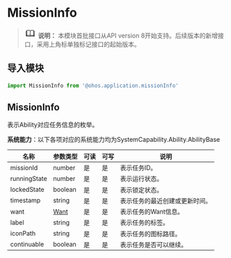 # MissionInfo

> ![icon-note.gif](public_sys-resources/icon-note.gif) **说明：**
> 本模块首批接口从API version 8开始支持。后续版本的新增接口，采用上角标单独标记接口的起始版本。

## 导入模块

```js
import MissionInfo from '@ohos.application.missionInfo'
```

## MissionInfo

表示Ability对应任务信息的枚举。

**系统能力**：以下各项对应的系统能力均为SystemCapability.Ability.AbilityBase

| 名称 | 参数类型 | 可读 | 可写 | 说明 | 
| -------- | -------- | -------- | -------- | -------- |
| missionId | number | 是 | 是 | 表示任务ID。| 
| runningState | number | 是 | 是 | 表示运行状态。 | 
| lockedState | boolean | 是 | 是 | 表示锁定状态。 | 
| timestamp | string | 是 | 是 | 表示任务的最近创建或更新时间。 | 
| want | [Want](js-apis-application-Want.md) | 是 | 是 | 表示任务的Want信息。 | 
| label | string | 是 | 是 | 表示任务的标签。 | 
| iconPath | string | 是 | 是 | 表示任务的图标路径。 | 
| continuable | boolean | 是 | 是 | 表示任务是否可以继续。 | 
